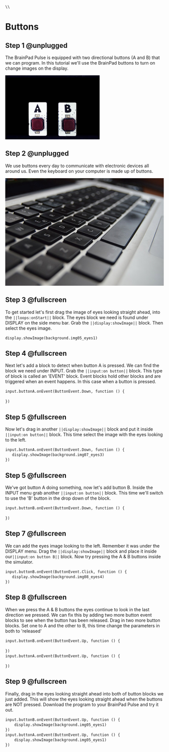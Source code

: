 ```template
\\
```


# Buttons

## Step 1 @unplugged

The BrainPad Pulse is equipped with two directional buttons (A and B) that we can program. In this tutorial we'll use the BrainPad buttons to turn on change images on the display. 

![BrainPad buzzer image](../static/images/buttons.jpg)

## Step 2 @unplugged

We use buttons every day to communicate with electronic devices all around us. Even the keyboard on your computer is made up of buttons. 

![BrainPad buzzer image](../static/images/keys.jpg)

## Step 3 @fullscreen

To get started let's first drag the image of eyes looking straight ahead, into the ``||loops:onStart||`` block. The eyes block we need is found under DISPLAY on the side menu bar. Grab the ``||display:showImage||`` block. Then select the eyes image. 

 ```blocks
display.showImage(background.img05_eyes1)
```

## Step 4 @fullscreen

Next let's add a block to detect when button A is pressed. We can find the block we need under INPUT. Grab the ``||input:on button||`` block. This type of block is called an 'EVENT' block. Event blocks hold other blocks and are triggered when an event happens. In this case when a button is pressed. 

 ```blocks
input.buttonA.onEvent(ButtonEvent.Down, function () {
	
})
```

## Step 5 @fullscreen

Now let's drag in another ``||display:showImage||`` block and put it inside ``||input:on button||`` block. This time select the image with the eyes looking to the left. 

 ```blocks
input.buttonA.onEvent(ButtonEvent.Down, function () {
    display.showImage(background.img07_eyes3)
})
```

## Step 5 @fullscreen

We've got button A doing something, now let's add button B. Inside the INPUT menu grab another ``||input:on button||`` block. This time we'll switch to use the 'B' button in the drop down of the block.

 ```blocks
input.buttonB.onEvent(ButtonEvent.Down, function () {
	
})
```

## Step 7 @fullscreen

We can add the eyes image looking to the left. Remember it was under the DISPLAY menu. Drag the ``||display:showImage||`` block and place it inside our``||input:on button B||`` block. Now try pressing the A & B buttons inside the simulator. 
 
 ```blocks
input.buttonB.onEvent(ButtonEvent.Click, function () {
    display.showImage(background.img08_eyes4)
})
```

## Step 8 @fullscreen

When we press the A & B buttons the eyes continue to look in the last direction we pressed. We can fix this by adding two more button event blocks to see when the button has been released. Drag in two more button blocks. Set one to A and the other to B, this time change the parameters in both to 'released'

```blocks
input.buttonB.onEvent(ButtonEvent.Up, function () {
	
})
input.buttonA.onEvent(ButtonEvent.Up, function () {
	
})
```

## Step 9 @fullscreen

Finally, drag in the eyes looking straight ahead into both of button blocks we just added. This will show the eyes looking straight ahead when the buttons are NOT pressed. Download the program to your BrainPad Pulse and try it out. 

```blocks
input.buttonB.onEvent(ButtonEvent.Up, function () {
    display.showImage(background.img05_eyes1)
})
input.buttonA.onEvent(ButtonEvent.Up, function () {
    display.showImage(background.img05_eyes1)
})
```